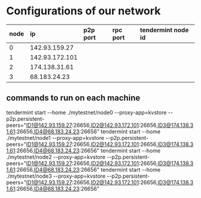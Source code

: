 # Configurations of our network

| node | ip              | p2p port    | rpc port        | tendermint node id |
|------|:----------------|:------------|:----------------|:-------------------|
|0     | 142.93.159.27   |             |                 |                    |
|1     | 142.93.172.101  |             |                 |                    |
|2     | 174.138.31.61   |             |                 |                    | 
|3     | 68.183.24.23    |             |                 |                    |


## commands to run on each machine
tendermint start --home ./mytestnet/node0 --proxy-app=kvstore --p2p.persistent-peers="ID1@142.93.159.27:26656,ID2@142.93.172.101:26656,ID3@174.138.31.61:26656,ID4@68.183.24.23:26656"
tendermint start --home ./mytestnet/node1 --proxy-app=kvstore --p2p.persistent-peers="ID1@142.93.159.27:26656,ID2@142.93.172.101:26656,ID3@174.138.31.61:26656,ID4@68.183.24.23:26656"
tendermint start --home ./mytestnet/node2 --proxy-app=kvstore --p2p.persistent-peers="ID1@142.93.159.27:26656,ID2@142.93.172.101:26656,ID3@174.138.31.61:26656,ID4@68.183.24.23:26656"
tendermint start --home ./mytestnet/node3 --proxy-app=kvstore --p2p.persistent-peers="ID1@142.93.159.27:26656,ID2@142.93.172.101:26656,ID3@174.138.31.61:26656,ID4@68.183.24.23:26656"

